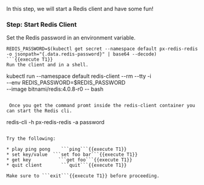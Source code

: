In this step, we will start a Redis client and have some fun!

### Step: Start Redis Client

Set the Redis password in an environment variable.
```
REDIS_PASSWORD=$(kubectl get secret --namespace default px-redis-redis -o jsonpath="{.data.redis-password}" | base64 --decode)
```{{execute T1}}
Run the client and in a shell.
```
 kubectl run --namespace default redis-client --rm --tty -i \
    --env REDIS_PASSWORD=$REDIS_PASSWORD \
    --image bitnami/redis:4.0.8-r0 -- bash
```{{execute T1}}

 Once you get the command promt inside the redis-client container you can start the Redis cli.

 ```
 redis-cli -h px-redis-redis -a password
 ```{{execute T1}}

Try the following:

* play ping pong    ```ping```{{execute T1}}
* set key/value  ```set foo bar```{{execute T1}}
* get key          ```get foo```{{execute T1}}
* quit client       ```quit```{{execute T1}}

Make sure to ```exit```{{execute T1}} before proceeding.
